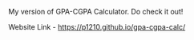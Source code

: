 My version of GPA-CGPA Calculator. Do check it out!

Website Link - https://p1210.github.io/gpa-cgpa-calc/
